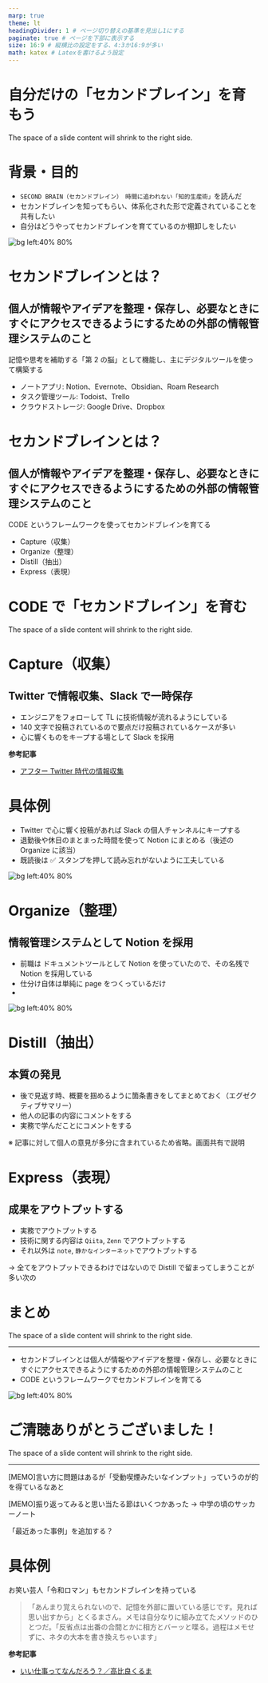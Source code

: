 ```yaml
---
marp: true
theme: lt
headingDivider: 1 # ページ切り替えの基準を見出し1にする
paginate: true # ページを下部に表示する
size: 16:9 # 縦横比の設定をする、4:3か16:9が多い
math: katex # Latexを書けるよう設定
---
```


# 自分だけの「セカンドブレイン」を育もう

The space of a slide content will shrink to the right side.

# 背景・目的

- `SECOND BRAIN（セカンドブレイン）　時間に追われない「知的生産術」`を読んだ
- セカンドブレインを知ってもらい、体系化された形で定義されていることを共有したい
- 自分はどうやってセカンドブレインを育てているのか棚卸しをしたい

![bg left:40% 80%](../assets/images/20250104/sample4.jpg)

# セカンドブレインとは？

## 個人が情報やアイデアを整理・保存し、必要なときにすぐにアクセスできるようにするための外部の情報管理システムのこと

記憶や思考を補助する「第 2 の脳」として機能し、主にデジタルツールを使って構築する

- ノートアプリ: Notion、Evernote、Obsidian、Roam Research
- タスク管理ツール: Todoist、Trello
- クラウドストレージ: Google Drive、Dropbox

# セカンドブレインとは？

## 個人が情報やアイデアを<span>整理・保存し、必要なときにすぐにアクセスできるようにする</span>ための外部の情報管理システムのこと

CODE というフレームワークを使ってセカンドブレインを育てる

- Capture（収集）
- Organize（整理）
- Distill（抽出）
- Express（表現）

# CODE で「セカンドブレイン」を育む

The space of a slide content will shrink to the right side.

# Capture（収集）

## Twitter で情報収集、Slack で一時保存

- エンジニアをフォローして TL に技術情報が流れるようにしている
- 140 文字で投稿されているので要点だけ投稿されているケースが多い
- 心に響くものをキープする場として Slack を採用

**参考記事**

- [アフター Twitter 時代の情報収集](https://levtech.jp/media/article/information-gathering-after-twitter/)

# 具体例

- Twitter で心に響く投稿があれば Slack の個人チャンネルにキープする
- 退勤後や休日のまとまった時間を使って Notion にまとめる（後述の Organize に該当）
- 既読後は ✅ スタンプを押して読み忘れがないように工夫している

![bg left:40% 80%](../assets/images/20250104/sample2.png)

# Organize（整理）

## 情報管理システムとして Notion を採用

- 前職は ドキュメントツールとして Notion を使っていたので、その名残で Notion を採用している
- 仕分け自体は単純に page をつくっているだけ
-

![bg left:40% 80%](../assets/images/20250104/sample3.png)

# Distill（抽出）

## 本質の発見

- 後で見返す時、概要を掴めるように箇条書きをしてまとめておく（エグゼクティブサマリー）
- 他人の記事の内容にコメントをする
- 実務で学んだことにコメントをする

※ 記事に対して個人の意見が多分に含まれているため省略。画面共有で説明

# Express（表現）

## 成果をアウトプットする

- 実務でアウトプットする
- 技術に関する内容は `Qiita`, `Zenn` でアウトプットする
- それ以外は `note`, `静かなインターネット`でアウトプットする

-> 全てをアウトプットできるわけではないので Distill で留まってしまうことが多い次の

# まとめ

The space of a slide content will shrink to the right side.

---

- セカンドブレインとは個人が情報やアイデアを整理・保存し、必要なときにすぐにアクセスできるようにするための外部の情報管理システムのこと
- CODE というフレームワークでセカンドブレインを育てる

![bg left:40% 80%](../assets/images/20250104/sample4.jpg)

# ご清聴ありがとうございました！

The space of a slide content will shrink to the right side.

---

[MEMO]言い方に問題はあるが「受動喫煙みたいなインプット」っていうのが的を得ているなあと

[MEMO]振り返ってみると思い当たる節はいくつかあった -> 中学の頃のサッカーノート

「最近あった事例」を追加する？

# 具体例

お笑い芸人「令和ロマン」もセカンドブレインを持っている

> 「あんまり覚えられないので、記憶を外部に置いている感じです。見れば思い出すから」とくるまさん。メモは自分なりに組み立てたメソッドのひとつだ。「反省点は出番の合間とかに相方とバーッと喋る。過程はメモせずに、ネタの大本を書き換えちゃいます」

**参考記事**

- [いい仕事ってなんだろう？／高比良くるま](https://popeyemagazine.jp/post-160650/)

